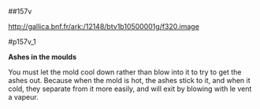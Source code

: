 ##157v

http://gallica.bnf.fr/ark:/12148/btv1b10500001g/f320.image



#p157v_1

**Ashes in the moulds**

You must let the mold cool down rather than blow into it to try to get the ashes out.  Because when the mold is hot, the ashes stick to it, and when it cold, they separate from it more easily, and will exit by blowing with le vent a vapeur.
